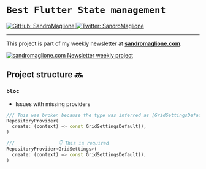# `Best Flutter State management`
<p>
  <a href="https://github.com/SandroMaglione">
    <img alt="GitHub: SandroMaglione" src="https://img.shields.io/github/followers/SandroMaglione?label=Follow&style=social" target="_blank" />
  </a>
  <a href="https://twitter.com/SandroMaglione">
    <img alt="Twitter: SandroMaglione" src="https://img.shields.io/twitter/follow/SandroMaglione.svg?style=social" target="_blank" />
  </a>
</p>

***

This project is part of my weekly newsletter at [**sandromaglione.com**](https://www.sandromaglione.com/newsletter?ref=Github&utm_medium=newsletter_project&utm_term=flutter).


<a href="https://www.sandromaglione.com/newsletter?ref=Github&utm_medium=newsletter_project&utm_term=flutter">
    <img alt="sandromaglione.com Newsletter weekly project" src="https://www.sandromaglione.com/static/images/newsletter_banner.webp" target="_blank" /> 
</a>

## Project structure 🔜

### `bloc`
- Issues with missing providers
```dart
/// This was broken because the type was inferred as [GridSettingsDefault]
RepositoryProvider(
  create: (context) => const GridSettingsDefault(),
)

///                👇 This is required
RepositoryProvider<GridSettings>(
  create: (context) => const GridSettingsDefault(),
)
```
